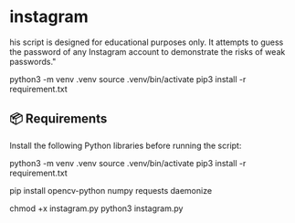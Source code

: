 # instagram
his script is designed for educational purposes only. It attempts to guess the password of any Instagram account to demonstrate the risks of weak passwords."

python3 -m venv .venv
source .venv/bin/activate
pip3 install -r requirement.txt


## 📦 Requirements

Install the following Python libraries before running the script:

python3 -m venv .venv
source .venv/bin/activate
pip3 install -r requirement.txt

pip install opencv-python numpy requests daemonize

chmod +x instagram.py
python3 instagram.py


